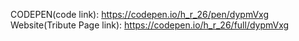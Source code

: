 CODEPEN(code link): https://codepen.io/h_r_26/pen/dypmVxg
Website(Tribute Page link): https://codepen.io/h_r_26/full/dypmVxg
